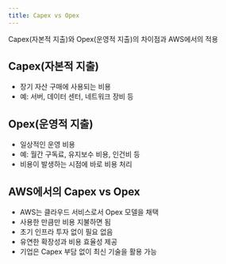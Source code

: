 ```yaml
---
title: Capex vs Opex
---
```

Capex(자본적 지출)와 Opex(운영적 지출)의 차이점과 AWS에서의 적용
## Capex(자본적 지출)
- 장기 자산 구매에 사용되는 비용
- 예: 서버, 데이터 센터, 네트워크 장비 등

## Opex(운영적 지출)
- 일상적인 운영 비용
- 예: 월간 구독료, 유지보수 비용, 인건비 등
- 비용이 발생하는 시점에 바로 비용 처리

## AWS에서의 Capex vs Opex
- AWS는 클라우드 서비스로서 Opex 모델을 채택
- 사용한 만큼만 비용 지불하면 됨
- 초기 인프라 투자 없이 필요 없음
- 유연한 확장성과 비용 효율성 제공
- 기업은 Capex 부담 없이 최신 기술을 활용 가능